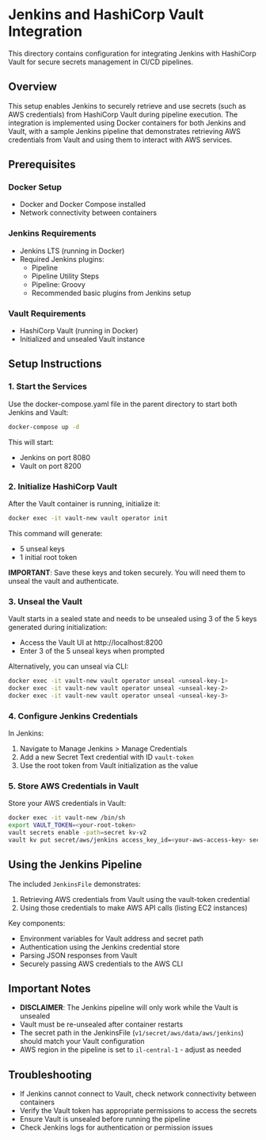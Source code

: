 # Jenkins and HashiCorp Vault Integration

This directory contains configuration for integrating Jenkins with HashiCorp Vault for secure secrets management in CI/CD pipelines.

## Overview

This setup enables Jenkins to securely retrieve and use secrets (such as AWS credentials) from HashiCorp Vault during pipeline execution. The integration is implemented using Docker containers for both Jenkins and Vault, with a sample Jenkins pipeline that demonstrates retrieving AWS credentials from Vault and using them to interact with AWS services.

## Prerequisites

### Docker Setup
- Docker and Docker Compose installed
- Network connectivity between containers

### Jenkins Requirements
- Jenkins LTS (running in Docker)
- Required Jenkins plugins:
  - Pipeline
  - Pipeline Utility Steps
  - Pipeline: Groovy
  - Recommended basic plugins from Jenkins setup

### Vault Requirements
- HashiCorp Vault (running in Docker)
- Initialized and unsealed Vault instance

## Setup Instructions

### 1. Start the Services

Use the docker-compose.yaml file in the parent directory to start both Jenkins and Vault:

```bash
docker-compose up -d
```

This will start:
- Jenkins on port 8080
- Vault on port 8200

### 2. Initialize HashiCorp Vault

After the Vault container is running, initialize it:

```bash
docker exec -it vault-new vault operator init
```

This command will generate:
- 5 unseal keys
- 1 initial root token

**IMPORTANT**: Save these keys and token securely. You will need them to unseal the vault and authenticate.

### 3. Unseal the Vault

Vault starts in a sealed state and needs to be unsealed using 3 of the 5 keys generated during initialization:

- Access the Vault UI at http://localhost:8200
- Enter 3 of the 5 unseal keys when prompted

Alternatively, you can unseal via CLI:

```bash
docker exec -it vault-new vault operator unseal <unseal-key-1>
docker exec -it vault-new vault operator unseal <unseal-key-2>
docker exec -it vault-new vault operator unseal <unseal-key-3>
```

### 4. Configure Jenkins Credentials

In Jenkins:
1. Navigate to Manage Jenkins > Manage Credentials
2. Add a new Secret Text credential with ID `vault-token`
3. Use the root token from Vault initialization as the value

### 5. Store AWS Credentials in Vault

Store your AWS credentials in Vault:

```bash
docker exec -it vault-new /bin/sh
export VAULT_TOKEN=<your-root-token>
vault secrets enable -path=secret kv-v2
vault kv put secret/aws/jenkins access_key_id=<your-aws-access-key> secret_access_key=<your-aws-secret-key>
```

## Using the Jenkins Pipeline

The included `JenkinsFile` demonstrates:
1. Retrieving AWS credentials from Vault using the vault-token credential
2. Using those credentials to make AWS API calls (listing EC2 instances)

Key components:
- Environment variables for Vault address and secret path
- Authentication using the Jenkins credential store
- Parsing JSON responses from Vault
- Securely passing AWS credentials to the AWS CLI

## Important Notes

- **DISCLAIMER**: The Jenkins pipeline will only work while the Vault is unsealed
- Vault must be re-unsealed after container restarts
- The secret path in the JenkinsFile (`v1/secret/aws/data/aws/jenkins`) should match your Vault configuration
- AWS region in the pipeline is set to `il-central-1` - adjust as needed

## Troubleshooting

- If Jenkins cannot connect to Vault, check network connectivity between containers
- Verify the Vault token has appropriate permissions to access the secrets
- Ensure Vault is unsealed before running the pipeline
- Check Jenkins logs for authentication or permission issues
